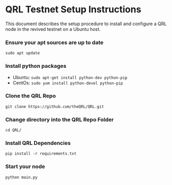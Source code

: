 QRL Testnet Setup Instructions
==============================

This document describes the setup procedure to install and configure a QRL node in the revived testnet on a Ubuntu host.


### Ensure your apt sources are up to date

`sudo apt update`

### Install python packages

- Ubuntu: `sudo apt-get install python-dev python-pip`
- CentOs: `sudo yum install python-devel python-pip`

### Clone the QRL Repo

`git clone https://github.com/theQRL/QRL.git`

### Change directory into the QRL Repo Folder

`cd QRL/`

### Install QRL Dependencies

`pip install -r requirements.txt`

### Start your node

`python main.py`

